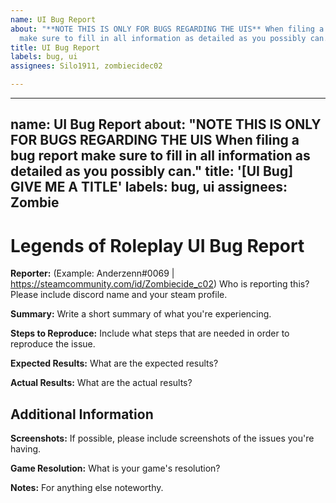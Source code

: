 ```yaml
---
name: UI Bug Report
about: "**NOTE THIS IS ONLY FOR BUGS REGARDING THE UIS** When filing a bug report
  make sure to fill in all information as detailed as you possibly can."
title: UI Bug Report
labels: bug, ui
assignees: Silo1911, zombiecidec02

---
```


---
name: UI Bug Report
about: "**NOTE THIS IS ONLY FOR BUGS REGARDING THE UIS**
When filing a bug report make sure to fill in all information as detailed as you possibly can."
title: '[UI Bug] GIVE ME A TITLE'
labels: bug, ui
assignees: Zombie
---

# Legends of Roleplay UI Bug Report
**Reporter:** (Example: Anderzenn#0069 | https://steamcommunity.com/id/Zombiecide_c02)
Who is reporting this? Please include discord name and your steam profile. 

**Summary:**
Write a short summary of what you're experiencing.

**Steps to Reproduce:**
Include what steps that are needed in order to reproduce the issue.

**Expected Results:**
What are the expected results?

**Actual Results:**
What are the actual results?

## Additional Information

**Screenshots:**
If possible, please include screenshots of the issues you're having.

**Game Resolution:**
What is your game's resolution?

**Notes:**
For anything else noteworthy.
